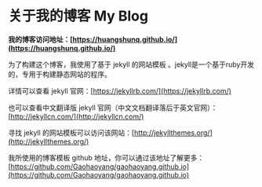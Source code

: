 # 关于我的博客 My Blog

**我的博客访问地址：[https://huangshunq.github.io/](https://huangshunq.github.io/)**

为了构建这个博客，我使用了基于 jekyll 的网站模板 。jekyll是一个基于ruby开发的，专用于构建静态网站的程序。

详情可以查看 jekyll 官网：[https://jekyllrb.com/](https://jekyllrb.com/) 

也可以查看中文翻译版 jekyll 官网（中文文档翻译落后于英文官网）：[http://jekyllcn.com/](http://jekyllcn.com/) 

寻找 jekyll 的网站模板可以访问该网站：[http://jekyllthemes.org/](http://jekyllthemes.org/)

我所使用的博客模板  github 地址，你可以通过该地址了解更多：[https://github.com/Gaohaoyang/gaohaoyang.github.io](https://github.com/Gaohaoyang/gaohaoyang.github.io) 